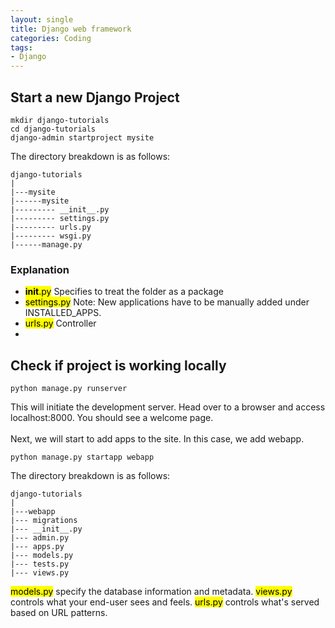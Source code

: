 ```yaml
---
layout: single
title: Django web framework
categories: Coding
tags: 
- Django
---
```


## Start a new Django Project
```
mkdir django-tutorials
cd django-tutorials
django-admin startproject mysite
```

The directory breakdown is as follows:
```
django-tutorials
|
|---mysite
|------mysite
|--------- __init__.py
|--------- settings.py
|--------- urls.py
|--------- wsgi.py
|------manage.py
```

### Explanation
- <mark>__init__.py</mark> Specifies to treat the folder as a package
- <mark>settings.py</mark> Note: New applications have to be manually added under INSTALLED_APPS.
- <mark>urls.py</mark> Controller
- 

## Check if project is working locally
```
python manage.py runserver
```
This will initiate the development server. Head over to a browser and access localhost:8000. You should see a welcome page.
<br /><br />
Next, we will start to add apps to the site. In this case, we add webapp.
```
python manage.py startapp webapp
```
The directory breakdown is as follows:
```
django-tutorials
|
|---webapp
|--- migrations
|--- __init__.py
|--- admin.py
|--- apps.py
|--- models.py
|--- tests.py
|--- views.py
```
<mark> models.py</mark> specify the database information and metadata.
<mark> views.py</mark> controls what your end-user sees and feels.
<mark> urls.py</mark> controls what's served based on URL patterns.